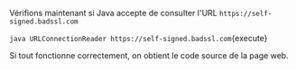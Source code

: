 Vérifions maintenant si Java accepte de consulter l'URL `https://self-signed.badssl.com`

`java URLConnectionReader https://self-signed.badssl.com`{execute}

Si tout fonctionne correctement, on obtient le code source de la page web.